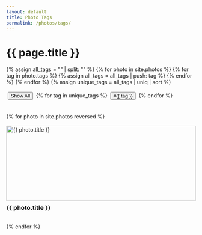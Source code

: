 ```yaml
---
layout: default
title: Photo Tags
permalink: /photos/tags/
---
```


<h1>{{ page.title }}</h1>

<div id="tag-list">
  {% assign all_tags = "" | split: "" %}
  {% for photo in site.photos %}
    {% for tag in photo.tags %}
      {% assign all_tags = all_tags | push: tag %}
    {% endfor %}
  {% endfor %}
  {% assign unique_tags = all_tags | uniq | sort %}

  <button class="tag-button" data-tag="all">Show All</button>
  {% for tag in unique_tags %}
    <button class="tag-button" data-tag="{{ tag }}">#{{ tag }}</button>
  {% endfor %}
</div>

<div id="photo-grid" style="display: grid; grid-template-columns: repeat(auto-fill, minmax(250px, 1fr)); gap: 1rem; margin-top: 2rem;">
  {% for photo in site.photos reversed %}
    <a href="{{ photo.url | relative_url }}" class="photo-item" data-tags="{{ photo.tags | join: ' ' }}" style="text-decoration: none;">
      <div class="photo-thumbnail">
        <img src="{{ photo.images[0] | relative_url }}" alt="{{ photo.title }}" style="width: 100%; height: 200px; object-fit: cover;">
        <h3 style="margin-top: 0.5rem; font-size: 1rem;">{{ photo.title }}</h3>
      </div>
    </a>
  {% endfor %}
</div>

<script>
document.addEventListener('DOMContentLoaded', function() {
  const buttons = document.querySelectorAll('.tag-button');
  const photoItems = document.querySelectorAll('.photo-item');
  const grid = document.getElementById('photo-grid');

  function filterPhotos(tag) {
    let hasVisiblePhotos = false;
    photoItems.forEach(item => {
      const itemTags = item.dataset.tags.split(' ');
      if (tag === 'all' || itemTags.includes(tag)) {
        item.style.display = 'block';
        hasVisiblePhotos = true;
      } else {
        item.style.display = 'none';
      }
    });
    // You can add a "no results" message here if needed
  }

  buttons.forEach(button => {
    button.addEventListener('click', () => {
      const selectedTag = button.dataset.tag;
      filterPhotos(selectedTag);
      // Update URL hash
      window.location.hash = selectedTag;
    });
  });

  // Check for a hash on page load
  const currentHash = window.location.hash.substring(1);
  if (currentHash) {
    filterPhotos(currentHash);
  }
});
</script>

<style>
.tag-button { margin: 0.25rem; }
/* Add some active styling for the selected button if you like */
</style>
